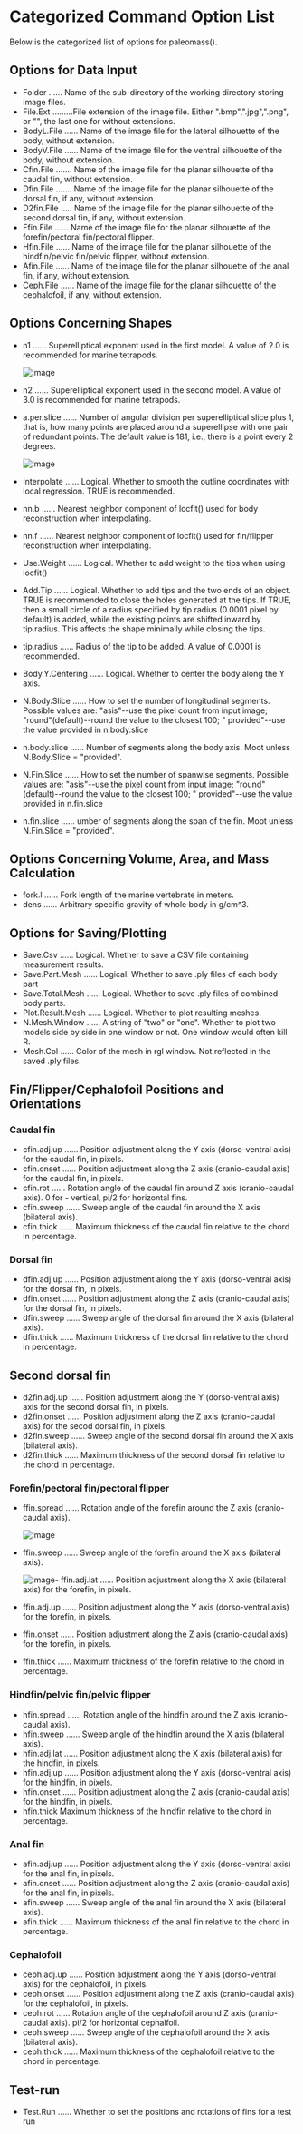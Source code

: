 # Categorized Command Option List
Below is the categorized list of options for paleomass().
## Options for Data Input

- Folder ...... Name of the sub-directory of the working directory storing image files.
- File.Ext .........File extension of the image file. Either ".bmp",".jpg",".png", or "", the last one for without extensions.
- BodyL.File ...... Name of the image file for the lateral silhouette of the body, without extension.
- BodyV.File ...... Name of the image file for the ventral silhouette of the body, without extension.
- Cfin.File ....... Name of the image file for the planar silhouette of the caudal fin, without extension.
- Dfin.File ....... Name of the image file for the planar silhouette of the dorsal fin, if any, without extension.
- D2fin.File ..... Name of the image file for the planar silhouette of the second dorsal fin, if any, without extension.
- Ffin.File ...... Name of the image file for the planar silhouette of the forefin/pectoral fin/pectoral flipper.
- Hfin.File ...... Name of the image file for the planar silhouette of the hindfin/pelvic fin/pelvic flipper, without extension.
- Afin.File ...... Name of the image file for the planar silhouette of the anal fin, if any, without extension.
- Ceph.File ...... Name of the image file for the planar silhouette of the cephalofoil, if any, without extension.



## Options Concerning Shapes
- n1 ...... Superelliptical exponent used in the first model. A value of 2.0 is recommended for marine tetrapods.

	![Image](./img/superellipses.jpg "Test run result")
- n2 ...... Superelliptical exponent used in the second model. A value of 3.0 is recommended for marine tetrapods.
- a.per.slice ...... Number of angular division per superelliptical slice plus 1, that is, how many points are placed around a superellipse with one pair of redundant points. The default value is 181, i.e., there is a point every 2 degrees.

	![Image](./img/aperslice.jpg "Test run result")
- Interpolate ...... Logical. Whether to smooth the outline coordinates with local regression. TRUE is recommended.
- nn.b ...... Nearest neighbor component of locfit() used for body reconstruction when interpolating.
- nn.f ...... Nearest neighbor component of locfit() used for fin/flipper reconstruction when interpolating.
- Use.Weight ...... Logical. Whether to add weight to the tips when using locfit()
- Add.Tip ...... Logical. Whether to add tips and the two ends of an object. TRUE is recommended to close the holes generated at the tips. If TRUE, then a small circle of a radius specified by tip.radius (0.0001 pixel by default) is added, while the existing points are shifted inward by tip.radius. This affects the shape minimally while closing the tips.
- tip.radius ...... Radius of the tip to be added. A value of 0.0001 is recommended.
- Body.Y.Centering ...... Logical. Whether to center the body along the Y axis.
- N.Body.Slice ...... How to set the number of longitudinal segments. Possible values are: "asis"--use the pixel count from input image; "round"(default)--round the value to the closest 100; " provided"--use the value provided in n.body.slice
- n.body.slice ...... Number of segments along the body axis. Moot unless N.Body.Slice = "provided".
- N.Fin.Slice ...... How to set the number of spanwise segments. Possible values are: "asis"--use the pixel count from input image; "round"(default)--round the value to the closest 100; " provided"--use the value provided in n.fin.slice
- n.fin.slice ...... umber of segments along the span of the fin. Moot unless N.Fin.Slice = "provided".

## Options Concerning Volume, Area, and Mass Calculation
- fork.l ...... Fork length of the marine vertebrate in meters.
- dens ...... Arbitrary specific gravity of whole body in g/cm^3.

## Options for Saving/Plotting
- Save.Csv ...... Logical. Whether to save a CSV file containing measurement results.
- Save.Part.Mesh ...... Logical. Whether to save .ply files of each body part
- Save.Total.Mesh ...... Logical. Whether to save .ply files of combined body parts.
- Plot.Result.Mesh ...... Logical. Whether to plot resulting meshes.
- N.Mesh.Window ...... A string of "two" or "one". Whether to plot two models side by side in one window or not. One window would often kill R.
- Mesh.Col ...... Color of the mesh in rgl window. Not reflected in the saved .ply files.

## Fin/Flipper/Cephalofoil Positions and Orientations

### Caudal fin
- cfin.adj.up ...... Position adjustment along the Y axis (dorso-ventral axis) for the caudal fin, in pixels.
- cfin.onset ...... Position adjustment along the Z axis (cranio-caudal axis) for the caudal fin, in pixels.
- cfin.rot ...... Rotation angle of the caudal fin around Z axis (cranio-caudal axis). 0 for - vertical, pi/2 for horizontal fins.
- cfin.sweep ...... Sweep angle of the caudal fin around the X axis (bilateral axis).
- cfin.thick ...... Maximum thickness of the caudal fin relative to the chord in percentage.

### Dorsal fin
- dfin.adj.up ...... Position adjustment along the Y axis (dorso-ventral axis) for the dorsal fin, in pixels.
- dfin.onset ...... Position adjustment along the Z axis (cranio-caudal axis) for the dorsal fin, in pixels.
- dfin.sweep ...... Sweep angle of the dorsal fin around the X axis (bilateral axis).
- dfin.thick ...... Maximum thickness of the dorsal fin relative to the chord in percentage.

## Second dorsal fin
- d2fin.adj.up ...... Position adjustment along the Y (dorso-ventral axis) axis for the second dorsal fin, in pixels.
- d2fin.onset ...... Position adjustment along the Z axis (cranio-caudal axis) for the secod dorsal fin, in pixels.
- d2fin.sweep ...... Sweep angle of the second dorsal fin around the X axis (bilateral axis).
- d2fin.thick ...... Maximum thickness of the second dorsal fin relative to the chord in percentage.

### Forefin/pectoral fin/pectoral flipper
- ffin.spread ...... Rotation angle of the forefin around the Z axis (cranio-caudal axis).

	![Image](./img/spread.jpg "Test run result")
- ffin.sweep ...... Sweep angle of the forefin around the X axis (bilateral axis).

	![Image](./img/sweep.jpg "Test run result")- ffin.adj.lat ...... Position adjustment along the X axis (bilateral axis) for the forefin, in pixels.
- ffin.adj.up ...... Position adjustment along the Y axis (dorso-ventral axis) for the forefin, in pixels.
- ffin.onset ...... Position adjustment along the Z axis (cranio-caudal axis) for the forefin, in pixels.
- ffin.thick ...... Maximum thickness of the forefin relative to the chord in percentage.

### Hindfin/pelvic fin/pelvic flipper
- hfin.spread ...... Rotation angle of the hindfin around the Z axis (cranio-caudal axis).
- hfin.sweep ...... Sweep angle of the hindfin around the X axis (bilateral axis).
- hfin.adj.lat ...... Position adjustment along the X axis (bilateral axis) for the hindfin, in pixels.
- hfin.adj.up ...... Position adjustment along the Y axis (dorso-ventral axis) for the hindfin, in pixels.
- hfin.onset ...... Position adjustment along the Z axis (cranio-caudal axis) for the hindfin, in pixels.
- hfin.thick Maximum thickness of the hindfin relative to the chord in percentage.

### Anal fin
- afin.adj.up ...... Position adjustment along the Y axis (dorso-ventral axis) for the anal fin, in pixels.
- afin.onset ...... Position adjustment along the Z axis (cranio-caudal axis) for the anal fin, in pixels.
- afin.sweep ...... Sweep angle of the anal fin around the X axis (bilateral axis).
- afin.thick ...... Maximum thickness of the anal fin relative to the chord in percentage.

### Cephalofoil
- ceph.adj.up ...... Position adjustment along the Y axis (dorso-ventral axis) for the cephalofoil, in pixels.
- ceph.onset ...... Position adjustment along the Z axis (cranio-caudal axis) for the cephalofoil, in pixels.
- ceph.rot ...... Rotation angle of the cephalofoil around Z axis (cranio-caudal axis). pi/2 for horizontal cephalfoil.
- ceph.sweep ...... Sweep angle of the cephalofoil around the X axis (bilateral axis).
- ceph.thick ...... Maximum thickness of the cephalofoil relative to the chord in percentage.

## Test-run 
- Test.Run ...... Whether to set the positions and rotations of fins for a test run
